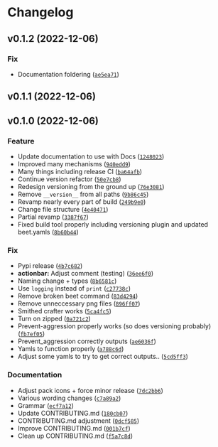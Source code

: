 # Changelog

<!--next-version-placeholder-->

## v0.1.2 (2022-12-06)
### Fix
* Documentation foldering ([`ae5ea71`](https://github.com/Smithed-MC/Libraries//commit/ae5ea7113c622a5dd233d98947a30516a5f80445))

## v0.1.1 (2022-12-06)


## v0.1.0 (2022-12-06)
### Feature
* Update documentation to use with Docs ([`1248023`](https://github.com/Smithed-MC/Libraries//commit/1248023c4cfeda400a887735f6596b0caef4f2ea))
* Improved many mechanisms ([`940edd9`](https://github.com/Smithed-MC/Libraries//commit/940edd969b33da1234c47a23dd29df2514c90ca5))
* Many things including release CI ([`ba64afb`](https://github.com/Smithed-MC/Libraries//commit/ba64afbf860396f78a7454e226427d76a67c5136))
* Continue version refactor ([`50e7cb8`](https://github.com/Smithed-MC/Libraries//commit/50e7cb8c9dad05f13d948e468ca330f036c7ba46))
* Redesign versioning from the ground up ([`76e3081`](https://github.com/Smithed-MC/Libraries//commit/76e3081ac27cbb715f0022cbc7b1b12f778db610))
* Remove `__version__` from all paths ([`9b86c45`](https://github.com/Smithed-MC/Libraries//commit/9b86c45c448d256309364d6f1305f252d53b6627))
* Revamp nearly every part of build ([`249b9e0`](https://github.com/Smithed-MC/Libraries//commit/249b9e0effd6923e825a274d06c9bc9e8d71b617))
* Change file structure ([`4e40471`](https://github.com/Smithed-MC/Libraries//commit/4e404715e9bc310b9f616ac487b9580bad0a83eb))
* Partial revamp ([`3387f67`](https://github.com/Smithed-MC/Libraries//commit/3387f6797ce6bcadc633bc4057fd27a93e689fdb))
* Fixed build tool properly including versioning plugin and updated beet.yamls ([`8b60b44`](https://github.com/Smithed-MC/Libraries//commit/8b60b44063cfb7aed7b79ee19a764a60d1277bf1))

### Fix
* Pypi release ([`4b7c682`](https://github.com/Smithed-MC/Libraries//commit/4b7c682fd6a4435df6908db06420f10c021d02aa))
* **actionbar:** Adjust comment (testing) ([`36ee6f0`](https://github.com/Smithed-MC/Libraries//commit/36ee6f0ca46ccdc8cf5bba161e4380a286e3a9d0))
* Naming change + types ([`8b6581c`](https://github.com/Smithed-MC/Libraries//commit/8b6581c8387586f4f494a547fce6557433a75e72))
* Use `logging` instead of `print` ([`c27738c`](https://github.com/Smithed-MC/Libraries//commit/c27738ce07589a2236a4757884e518bca1339e37))
* Remove broken beet command ([`83d4294`](https://github.com/Smithed-MC/Libraries//commit/83d429454c2659b33eea1bbeedd5df8b30ebc81a))
* Remove unneccessary png files ([`896ff07`](https://github.com/Smithed-MC/Libraries//commit/896ff07bd242d1d255af75dab11dcd525c44582e))
* Smithed crafter works ([`5ca4fc5`](https://github.com/Smithed-MC/Libraries//commit/5ca4fc553f53c26418bbcfc8f438c1d3bada3c5d))
* Turn on zipped ([`0a721c2`](https://github.com/Smithed-MC/Libraries//commit/0a721c22ce28116f8597054bd3feecc8a4aec5e5))
* Prevent-aggression properly works (so does versioning probably) ([`fb7ef05`](https://github.com/Smithed-MC/Libraries//commit/fb7ef051efe0859c0f870b8ff32ec9dfc29f97e2))
* Prevent_aggression correctly outputs ([`ae6036f`](https://github.com/Smithed-MC/Libraries//commit/ae6036fe21bf4ba60876634bb0f704cd402b92ff))
* Yamls to function properly ([`a788c6d`](https://github.com/Smithed-MC/Libraries//commit/a788c6d009293e39fb1f36b4816c0eaf6667e309))
* Adjust some yamls to try to get correct outputs.. ([`5cd5ff3`](https://github.com/Smithed-MC/Libraries//commit/5cd5ff37758c4d12589c50f31f22fccf8c82b267))

### Documentation
* Adjust pack icons + force minor release ([`7dc2bb6`](https://github.com/Smithed-MC/Libraries//commit/7dc2bb68185db1f7d7ce1476e92fe2745fba2ad4))
* Various wording changes ([`c7a89a2`](https://github.com/Smithed-MC/Libraries//commit/c7a89a28de79543c1d9b6dd1c61cfeb7994a427e))
* Grammar ([`ecf7a12`](https://github.com/Smithed-MC/Libraries//commit/ecf7a12c9f65bf6cbfd90daa3d397baa96fc5b22))
* Update CONTRIBUTING.md ([`180cb07`](https://github.com/Smithed-MC/Libraries//commit/180cb07114062c8f3f6ab6711b6df432091bf2f7))
* CONTRIBUTING.md adjustment ([`0dcf585`](https://github.com/Smithed-MC/Libraries//commit/0dcf585154006ea51db436500fed2165c418e661))
* Improve CONTRIBUTING.md ([`001b7cf`](https://github.com/Smithed-MC/Libraries//commit/001b7cfe8cd6b55c95860247a20e082a3e12f40d))
* Clean up CONTRIBUTING.md ([`f5a7c8d`](https://github.com/Smithed-MC/Libraries//commit/f5a7c8dfef6152ffe9ee4071e6e82b018dfba51c))
